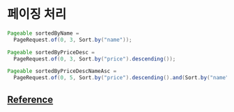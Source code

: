 # 페이징 처리

~~~java
Pageable sortedByName = 
  PageRequest.of(0, 3, Sort.by("name"));

Pageable sortedByPriceDesc = 
  PageRequest.of(0, 3, Sort.by("price").descending());

Pageable sortedByPriceDescNameAsc = 
  PageRequest.of(0, 5, Sort.by("price").descending().and(Sort.by("name")));
~~~









## [Reference](https://www.baeldung.com/spring-data-jpa-pagination-sorting)